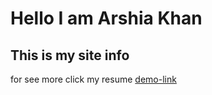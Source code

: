 # Hello I am Arshia Khan 
## This is my site info

for see more click my resume [demo-link](https://guest-ir.github.io/quiz-test/)
